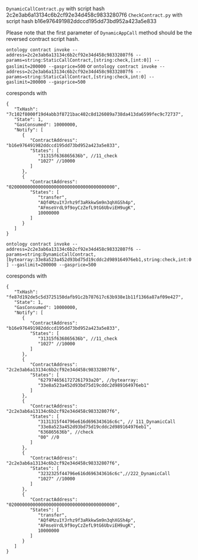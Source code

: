 ```DynamicCallContract.py``` with script hash 2c2e3ab6a13134c6b2cf92e34d458c98332807f6
```CheckContract.py``` with script hash b16e976491982ddccd195dd73bd952a423a5e833

Please note that the first parameter of ```DynamicAppCall```  method should be the reversed contract script hash. 

```ontology contract invoke --address=2c2e3ab6a13134c6b2cf92e34d458c98332807f6 --params=string:StaticCallContract,[string:check,[int:0]] --gaslimit=200000 --gasprice=500```
or ```ontology contract invoke --address=2c2e3ab6a13134c6b2cf92e34d458c98332807f6 --params=string:StaticCallContract,[string:check,int:0] --gaslimit=200000 --gasprice=500``` 

coresponds with 

```angular2html
{
   "TxHash": "7c102f8000f19d4abb3f8721bac402c8d126089a738da413da6599fec9c72737",
   "State": 1,
   "GasConsumed": 10000000,
   "Notify": [
      {
         "ContractAddress": "b16e976491982ddccd195dd73bd952a423a5e833",
         "States": [
            "31315f636865636b", //11_check
            "1027" //10000
         ]
      },
      {
         "ContractAddress": "0200000000000000000000000000000000000000",
         "States": [
            "transfer",
            "AQf4Mzu1YJrhz9f3aRkkwSm9n3qhXGSh4p",
            "AFmseVrdL9f9oyCzZefL9tG6UbviEH9ugK",
            10000000
         ]
      }
   ]
}
```

```ontology contract invoke --address=2c2e3ab6a13134c6b2cf92e34d458c98332807f6 --params=string:DynamicCallContract,[bytearray:33e8a523a452d93bd75d19cddc2d989164976eb1,string:check,int:0] --gaslimit=200000 --gasprice=500```

coresponds with

```angular2html
{
   "TxHash": "fe87d192de5c5d3725150dafb91c2b787617c63b938e1b11f1366a87af09e427",
   "State": 1,
   "GasConsumed": 10000000,
   "Notify": [
      {
         "ContractAddress": "b16e976491982ddccd195dd73bd952a423a5e833",
         "States": [
            "31315f636865636b", //11_check
            "1027" //10000
         ]
      },
      {
         "ContractAddress": "2c2e3ab6a13134c6b2cf92e34d458c98332807f6",
         "States": [
            "6279746561727261793a20", //bytearray:
            "33e8a523a452d93bd75d19cddc2d989164976eb1"
         ]
      },
      {
         "ContractAddress": "2c2e3ab6a13134c6b2cf92e34d458c98332807f6",
         "States": [
            "3131315f44796e616d696343616c6c", // 111_DynamicCall
            "33e8a523a452d93bd75d19cddc2d989164976eb1",
            "636865636b", //check
            "00" //0
         ]
      },
      {
         "ContractAddress": "2c2e3ab6a13134c6b2cf92e34d458c98332807f6",
         "States": [
            "3232325f44796e616d696343616c6c",//222_DynamicCall
            "1027" //10000
         ]
      },
      {
         "ContractAddress": "0200000000000000000000000000000000000000",
         "States": [
            "transfer",
            "AQf4Mzu1YJrhz9f3aRkkwSm9n3qhXGSh4p",
            "AFmseVrdL9f9oyCzZefL9tG6UbviEH9ugK",
            10000000
         ]
      }
   ]
}
```

